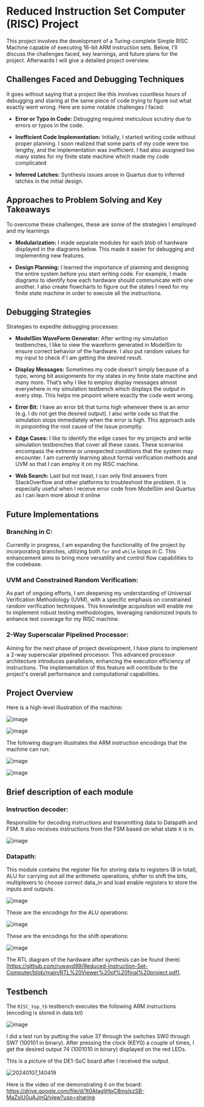 # Reduced Instruction Set Computer (RISC) Project

This project involves the development of a Turing-complete Simple RISC Machine capable of executing 16-bit ARM instruction sets. Below, I'll discuss the challenges faced, key learnings, and future plans for the project. Afterwards I will give a detailed project overview. 

## Challenges Faced and Debugging Techniques

It goes without saying that a project like this involves countless hours of debugging and staring at the same piece of code trying to figure out what exactly went wrong. Here are some notable challenges I faced:

- **Error or Typo in Code:**
  Debugging required meticulous scrutiny due to errors or typos in the code.

- **Inefficient Code Implementation:**
  Initially, I started writing code without proper planning. I soon realized that some parts of my code were too lengthy, and the implementation was inefficient. I had also assigned too many states for my finite    state machine which made my code complicated

- **Inferred Latches:**
  Synthesis issues arose in Quartus due to inferred latches in the initial design.

## Approaches to Problem Solving and Key Takeaways

To overcome these challenges, these are some of the strategies I employed and my learnings

- **Modularization:**
  I made separate modules for each blob of hardware displayed in the diagrams below. This made it easier for debugging and implementing new features.

- **Design Planning:**
  I learned the importance of planning and designing the entire system before you start writing code. For example, I made diagrams to identify how each hardware should communicate with one another. I also create   flowcharts to figure out the states I need for my finite state machine in order to execute all the instructions.

## Debugging Strategies

Strategies to expedite debugging processes:

- **ModelSim WaveForm Generator:**
  After writing my simulation testbenches, I like to view the waveform generated in ModelSim to ensure correct behavior of the hardware. I also put random values for my input to check if I am getting the desired   result. 

- **Display Messages:**
  Sometimes my code doesn’t simply because of a typo, wrong bit assignments for my states in my finite state machine and many more. That’s why I like to employ display messages almost everywhere in my simulation    testbench which displays the output in every step. This helps me pinpoint where exactly the code went wrong. 

- **Error Bit:**
  I have an error bit that turns high whenever there is an error (e.g. I do not get the desired output). I also write code so that the simulation stops immediately when the error is high. This approach aids in       pinpointing the root cause of the issue promptly.

- **Edge Cases:**
  I like to identify the edge cases for my projects and write simulation testbenches that cover all these cases. These scenarios encompass the extreme or unexpected conditions that the system may encounter. I am     currently learning about formal verification methods and UVM so that I can employ it on my RISC machine. 

- **Web Search:**
  Last but not least, I can only find answers from StackOverflow and other platforms to troubleshoot the problem. It is especially useful when I receive error code from ModelSim and Quartus as I can learn more about it online

## Future Implementations

### Branching in C:
Currently in progress, I am expanding the functionality of the project by incorporating branches, utilizing both `for` and `while` loops in C. This enhancement aims to bring more versatility and control flow capabilities to the codebase.

### UVM and Constrained Random Verification:
As part of ongoing efforts, I am deepening my understanding of Universal Verification Methodology (UVM), with a specific emphasis on constrained random verification techniques. This knowledge acquisition will enable me to implement robust testing methodologies, leveraging randomized inputs to enhance test coverage for my RISC machine.

### 2-Way Superscalar Pipelined Processor:
Aiming for the next phase of project development, I have plans to implement a 2-way superscalar pipelined processor. This advanced processor architecture introduces parallelism, enhancing the execution efficiency of instructions. The implementation of this feature will contribute to the project's overall performance and computational capabilities.

## Project Overview

Here is a high-level illustration of the machine:

![image](https://github.com/ruwayd99/Reduced-Instruction-Set-Computer/assets/109923578/9cd16c2e-c2cc-4e0f-bfa5-0158108c0f0c)

![image](https://github.com/ruwayd99/Reduced-Instruction-Set-Computer/assets/109923578/c64f7b48-5c63-40f5-91aa-4e9add66397b)

The following diagram illustrates the ARM instruction encodings that the machine can run:

![image](https://github.com/ruwayd99/Reduced-Instruction-Set-Computer/assets/109923578/803b9642-d9c8-4102-ba90-291692835259)

![image](https://github.com/ruwayd99/Reduced-Instruction-Set-Computer/assets/109923578/0a883541-2534-45bb-bd96-481d11b98fd3)

## Brief description of each module

### Instruction decoder:
Responsible for decoding instructions and transmitting data to Datapath and FSM. It also receives instructions from the FSM based on what state it is in.

![image](https://github.com/ruwayd99/Reduced-Instruction-Set-Computer/assets/109923578/884a143f-621e-4ca1-bb96-b8f50967a500)

### Datapath: 

This module contains the register file for storing data to registers (8 in total), ALU for carrying out all the arithmetic operations, shifter to shift the bits, multiplexers to choose correct data_in and load enable registers to store the inputs and outputs. 

![image](https://github.com/ruwayd99/Reduced-Instruction-Set-Computer/assets/109923578/1b53538a-69f5-4874-8b70-58e89abf7324)

These are the encodings for the ALU operations:

![image](https://github.com/ruwayd99/Reduced-Instruction-Set-Computer/assets/109923578/f0e0696d-836f-4f04-a44b-1d8bb2ffd537)

These are the encodings for the shift operations:

![image](https://github.com/ruwayd99/Reduced-Instruction-Set-Computer/assets/109923578/b4a7285c-b382-4386-931b-e3ed2b8e7d1e)

The RTL diagram of the hardware after synthesis can be found (here)[https://github.com/ruwayd99/Reduced-Instruction-Set-Computer/blob/main/RTL%20Viewer%20of%20final%20project.pdf]. 

## Testbench

The `RISC_top_tb` testbench executes the following ARM instructions (encoding is stored in data.txt)

![image](https://github.com/ruwayd99/Reduced-Instruction-Set-Computer/assets/109923578/4663524c-7e9f-428f-a667-16df6424b6c2)

I did a test run by putting the value 37 through the switches SW0 through SW7 (100101 in binary). After pressing the clock (KEY0) a couple of times, I get the desired output 74 (1001010 in binary) displayed on the red LEDs. 

This is a picture of the DE1-SoC board after I received the output. 

![20240107_140419](https://github.com/ruwayd99/Reduced-Instruction-Set-Computer/assets/109923578/e8568911-5c61-4411-88ef-2b02c6d65ca8)

Here is the video of me demonstrating it on the board: https://drive.google.com/file/d/1t0AIagljHpC8mslxzSB-MaZslU0uAJmQ/view?usp=sharing











